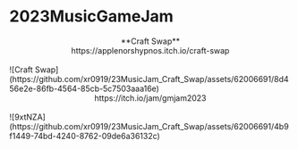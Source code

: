 # 2023MusicGameJam
<center>**Craft Swap**</center>
<center>https://applenorshypnos.itch.io/craft-swap</center><br>
![Craft Swap](https://github.com/xr0919/23MusicJam_Craft_Swap/assets/62006691/8d456e2e-86fb-4564-85cb-5c7503aaa16e)
<center>https://itch.io/jam/gmjam2023</center><br>
![9xtNZA](https://github.com/xr0919/23MusicJam_Craft_Swap/assets/62006691/4b9f1449-74bd-4240-8762-09de6a36132c)


